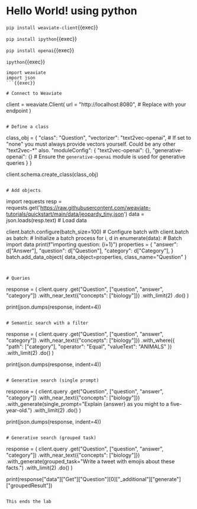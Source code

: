 # Hello World! using python



`pip install weaviate-client`{{exec}}

`pip install ipython`{{exec}}

`pip install openai`{{exec}}


`ipython`{{exec}}

```
import weaviate
import json
```{{exec}}

# Connect to Weaviate
```
client = weaviate.Client(
    url = "http://localhost:8080",  # Replace with your endpoint
)
```{{exec}}

# Define a class
```
class_obj = {
    "class": "Question",
    "vectorizer": "text2vec-openai",  # If set to "none" you must always provide vectors yourself. Could be any other "text2vec-*" also.
    "moduleConfig": {
        "text2vec-openai": {},
        "generative-openai": {}  # Ensure the `generative-openai` module is used for generative queries
    }
}

client.schema.create_class(class_obj)
```{{exec}}

# Add objects

```
import requests
resp = requests.get('https://raw.githubusercontent.com/weaviate-tutorials/quickstart/main/data/jeopardy_tiny.json')
data = json.loads(resp.text)  # Load data

client.batch.configure(batch_size=100)  # Configure batch
with client.batch as batch:  # Initialize a batch process
    for i, d in enumerate(data):  # Batch import data
        print(f"importing question: {i+1}")
        properties = {
            "answer": d["Answer"],
            "question": d["Question"],
            "category": d["Category"],
        }
        batch.add_data_object(
            data_object=properties,
            class_name="Question"
        )
```{{exec}}


# Queries

```
response = (
    client.query
    .get("Question", ["question", "answer", "category"])
    .with_near_text({"concepts": ["biology"]})
    .with_limit(2)
    .do()
)

print(json.dumps(response, indent=4))
```{{exec}}

# Semantic search with a filter
```
response = (
    client.query
    .get("Question", ["question", "answer", "category"])
    .with_near_text({"concepts": ["biology"]})
    .with_where({
        "path": ["category"],
        "operator": "Equal",
        "valueText": "ANIMALS"
    })
    .with_limit(2)
    .do()
)

print(json.dumps(response, indent=4))
```{{exec}}

# Generative search (single prompt)
```
response = (
    client.query
    .get("Question", ["question", "answer", "category"])
    .with_near_text({"concepts": ["biology"]})
    .with_generate(single_prompt="Explain {answer} as you might to a five-year-old.")
    .with_limit(2)
    .do()
)

print(json.dumps(response, indent=4))
```{{exec}}

# Generative search (grouped task)
```
response = (
    client.query
    .get("Question", ["question", "answer", "category"])
    .with_near_text({"concepts": ["biology"]})
    .with_generate(grouped_task="Write a tweet with emojis about these facts.")
    .with_limit(2)
    .do()
)

print(response["data"]["Get"]["Question"][0]["_additional"]["generate"]["groupedResult"])
```{{exec}}

This ends the lab



